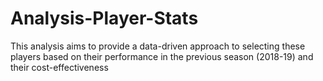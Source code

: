# Analysis-Player-Stats
This analysis aims to provide a data-driven approach to selecting these players based on their performance in the previous season (2018-19) and their cost-effectiveness
